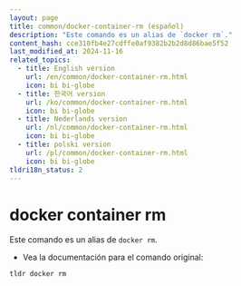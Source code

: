 ```yaml
---
layout: page
title: common/docker-container-rm (español)
description: "Este comando es un alias de `docker rm`."
content_hash: cce310fb4e27cdffe0af9382b2b2d8d86bae5f52
last_modified_at: 2024-11-16
related_topics:
  - title: English version
    url: /en/common/docker-container-rm.html
    icon: bi bi-globe
  - title: 한국어 version
    url: /ko/common/docker-container-rm.html
    icon: bi bi-globe
  - title: Nederlands version
    url: /nl/common/docker-container-rm.html
    icon: bi bi-globe
  - title: polski version
    url: /pl/common/docker-container-rm.html
    icon: bi bi-globe
tldri18n_status: 2
---
```

# docker container rm

Este comando es un alias de `docker rm`.

- Vea la documentación para el comando original:

`tldr docker rm`
